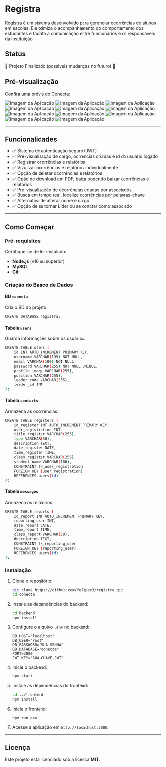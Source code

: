 # Registra

Registra é um sistema desenvolvido para gerenciar ocorrências de alunos em escolas. Ele otimiza o acompanhamento do comportamento dos estudantes e facilita a comunicação entre funcionários e os responsáveis da instituição.  

## Status
🚧 Projeto Finalizado (possiveis mudanças no futuro) 🚧

## Pré-visualização
Confira uma prévia do Conecta:

![Imagem da Aplicação](frontend/images/tela1.png)
![Imagem da Aplicação](frontend/images/tela2.png)
![Imagem da Aplicação](frontend/images/tela3.png)
![Imagem da Aplicação](frontend/images/tela4.png)
![Imagem da Aplicação](frontend/images/tela5.png)
![Imagem da Aplicação](frontend/images/tela6.png)
![Imagem da Aplicação](frontend/images/tela7.png)
![Imagem da Aplicação](frontend/images/tela8.png)
![Imagem da Aplicação](frontend/images/tela9.png)
![Imagem da Aplicação](frontend/images/tela10.png)
![Imagem da Aplicação](frontend/images/tela11.png)

---

## Funcionalidades
- ✅ Sistema de autenticação seguro (JWT)
- ✅ Pré-visualização de cargo, ocrrências criadas e id do usuário logado
- ✅ Registrar ocorrências e relatórios
- ✅ Vizulizar ocorrências e relatórios individualmente
- ✅ Opção de deletar ocorrências e relatórios
- ✅ Opão de download em PDF, baixa podendo baixar ocorrências e relatórios
- ✅ Pré-visualização de ocorrências criadas por associados
- ✅ Busca em tempo real, localize ocorrências por palavras-chave
- ✅ Alternativa de alterar nome e cargo
- ✅ Opção de se tornar Líder ou se conctar como associado

---

## Como Começar

### Pré-requisitos
Certifique-se de ter instalado:
- **Node.js** (v16 ou superior)
- **MySQL**
- **Git**

### Criação do Banco de Dados

#### BD `conecta`
Cria o BD do projeto.
```bash
CREATE DATABASE registra;
```

#### Tabela `users`
Guarda informações sobre os usuários.
```bash
CREATE TABLE users (
    id INT AUTO_INCREMENT PRIMARY KEY,
    username VARCHAR(199) NOT NULL,
    email VARCHAR(100) NOT NULL,
    password VARCHAR(255) NOT NULL UNIQUE,
    profile_image VARCHAR(255),
    position VARCHAR(255),
    leader_code VARCHAR(255),
    leader_id INT
);
```

#### Tabela `contacts`
Armazena as ocorrências.
```bash
CREATE TABLE registers (
    id_register INT AUTO_INCREMENT PRIMARY KEY,
    user_registration INT,
    title_register VARCHAR(255),
    type VARCHAR(50),
    description TEXT,
    date_register DATE,
    time_register TIME,
    class_register VARCHAR(255),
    student_name VARCHAR(100),
    CONSTRAINT fk_user_registration
    FOREIGN KEY (user_registration)
    REFERENCES users(id)
);
```

#### Tabela `messages`
Armazena os relatórios.
```bash
CREATE TABLE reports (
    id_report INT AUTO_INCREMENT PRIMARY KEY,
    reporting_user INT,
    date_report DATE,
    time_report TIME,
    class_report VARCHAR(50),
    description TEXT,
    CONSTRAINT fk_reporting_user
    FOREIGN KEY (reporting_user)
    REFERENCES users(id)
);
```

### Instalação

1. Clone o repositório:
    ```bash
    git clone https://github.com/fel1pee3/registra.git
    cd conecta
    ```

2. Instale as dependências do backend:
    ```bash
    cd backend
    npm install
    ```

3. Configure o arquivo `.env` no backend:
    ```env
    DB_HOST="localhost"
    DB_USER="root"
    DB_PASSWORD="SUA-SENHA"
    DB_DATABASE="conecta"
    PORT=3000
    JWT_KEY="SUA-CHAVE-JWT"
    ```

4. Inicie o backend:
    ```bash
    npm start
    ```

5. Instale as dependências do frontend:
    ```bash
    cd ../frontend
    npm install
    ```

6. Inicie o frontend:
    ```bash
    npm run dev
    ```

7. Acesse a aplicação em `http://localhost:3000`.

---

## Licença
Este projeto está licenciado sob a licença **MIT**.

